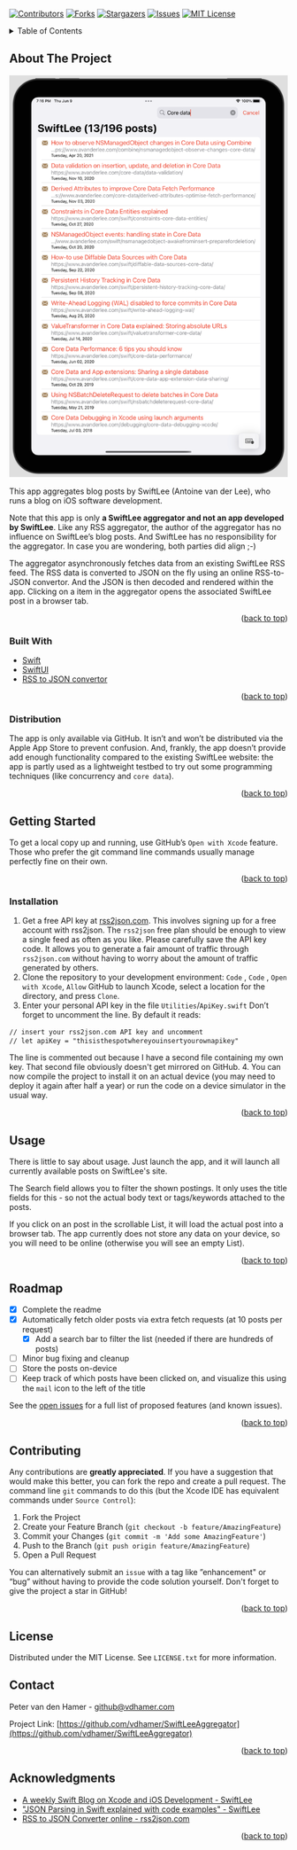<div id="top"></div>

[![Contributors][contributors-shield]][contributors-url]
[![Forks][forks-shield]][forks-url]
[![Stargazers][stars-shield]][stars-url]
[![Issues][issues-shield]][issues-url]
[![MIT License][license-shield]][license-url]

<!-- TABLE OF CONTENTS -->
<details>
  <summary>Table of Contents</summary>
  <ol>
    <li>
      <a href="#about-the-project">About The Project</a>
      <ul>
        <li><a href="#built-with">Built With</a></li>
        <li><a href="#distribution">Distribution</a></li>
      </ul>
    </li>
    <li>
      <a href="#getting-started">Getting Started</a>
      <ul>
        <li><a href="#installation">Installation</a></li>
      </ul>
    </li>
    <li><a href="#usage">Usage</a></li>
    <li><a href="#roadmap">Roadmap</a></li>
    <li><a href="#contributing">Contributing</a></li>
    <li><a href="#license">License</a></li>
    <li><a href="#contact">Contact</a></li>
    <li><a href="#acknowledgments">Acknowledgments</a></li>
  </ol>
</details>

## About The Project
[![Product Name Screen Shot][product-screenshot]](https://github.com/vdhamer/SwiftLeeAggregator)

This app aggregates blog posts by SwiftLee (Antoine van der Lee), who runs a blog on iOS software development. 

Note that this app is only **a SwiftLee aggregator and not an app developed by SwiftLee**. Like any RSS aggregator, the author of the aggregator has no influence on SwiftLee’s blog posts. And SwiftLee has no responsibility for the aggregator. In case you are wondering, both parties did align ;-)

The aggregator asynchronously fetches data from an existing SwiftLee RSS feed. The RSS data is converted to JSON on the fly using an online RSS-to-JSON convertor. And the JSON is then decoded and rendered within the app. Clicking on a item in the aggregator opens the associated SwiftLee post in a browser tab.

<p align="right">(<a href="#top">back to top</a>)</p>

### Built With
* [Swift](https://www.swift.org)
* [SwiftUI](https://developer.apple.com/xcode/swiftui/)
* [RSS to JSON convertor](https://rss2json.com/)

<p align="right">(<a href="#top">back to top</a>)</p>

### Distribution
The app is only available via GitHub. It isn’t and won’t be distributed via the Apple App Store to prevent confusion. And, frankly, the app doesn’t provide add enough functionality compared to the existing SwiftLee website: the app is partly used as a lightweight testbed to try out some programming techniques (like concurrency and `core data`).

<p align="right">(<a href="#top">back to top</a>)</p>

## Getting Started
To get a local copy up and running, use GitHub’s `Open with Xcode` feature. Those who prefer the git command line commands usually manage perfectly fine on their own.

<p align="right">(<a href="#top">back to top</a>)</p>

### Installation
1. Get a free API key at [rss2json.com](https://rss2json.com/docs). This involves signing up for a free account with rss2json. The `rss2json` free plan should be enough to view a single feed as often as you like. Please carefully save the API key code.
It allows you to generate a fair amount of traffic through `rss2json.com` without having to worry about the amount of traffic generated by others.
2. Clone the repository to your development environment: `Code` ,  `Code` ,  `Open with Xcode`, `Allow` GitHub to launch Xcode, select a location for the directory, and press `Clone`.
3. Enter your personal API key in the file `Utilities`/`ApiKey.swift`
Don’t forget to uncomment the line. By default it reads:
```
// insert your rss2json.com API key and uncomment
// let apiKey = "thisisthespotwhereyouinsertyourownapikey" 
```
The line is commented out because I have a second file containing my own key. That second file obviously doesn't get mirrored on GitHub.
4. You can now compile the project to install it on an actual device (you may need to deploy it again after half a year) or run the code on a device simulator in the usual way.

<p align="right">(<a href="#top">back to top</a>)</p>

## Usage
There is little to say about usage. Just launch the app, and it will launch all currently available posts on SwiftLee's site.

The Search field allows you to filter the shown postings. It only uses the title fields for this - so not the actual body text or tags/keywords attached to the posts.

If you click on an post in the scrollable List, it will load the actual post into a browser tab. The app currently does not store any data on your device, so you will need to be online (otherwise you will see an empty List). 

<p align="right">(<a href="#top">back to top</a>)</p>

## Roadmap
- [x] Complete the readme
- [x] Automatically fetch older posts via extra fetch requests (at 10 posts per request)
	- [x] Add a search bar to filter the list (needed if there are hundreds of posts)
- [ ] Minor bug fixing and cleanup
- [ ] Store the posts on-device
- [ ] Keep track of which posts have been clicked on, and visualize this using the `mail` icon to the left of the title

See the [open issues](https://github.com/vdhamer/SwiftLeeAggregator/issues) for a full list of proposed features (and known issues).

<p align="right">(<a href="#top">back to top</a>)</p>

## Contributing
Any contributions are **greatly appreciated**. If you have a suggestion that would make this better, you can fork the repo and create a pull request.  The command line `git` commands to do this (but the Xcode IDE has equivalent commands under `Source Control`):

1. Fork the Project
2. Create your Feature Branch (`git checkout -b feature/AmazingFeature`)
3. Commit your Changes (`git commit -m 'Add some AmazingFeature'`)
4. Push to the Branch (`git push origin feature/AmazingFeature`)
5. Open a Pull Request

You can alternatively submit an `issue` with a tag like ”enhancement" or “bug” without having to provide the code solution yourself. 
Don't forget to give the project a star in GitHub!

<p align="right">(<a href="#top">back to top</a>)</p>

## License
Distributed under the MIT License. See `LICENSE.txt` for more information.

## Contact
Peter van den Hamer - github@vdhamer.com

Project Link: [https://github.com/vdhamer/SwiftLeeAggregator](https://github.com/vdhamer/SwiftLeeAggregator)

<p align="right">(<a href="#top">back to top</a>)</p>

## Acknowledgments

* [A weekly Swift Blog on Xcode and iOS Development - SwiftLee](https://www.avanderlee.com)
* ["JSON Parsing in Swift explained with code examples" - SwiftLee](https://www.avanderlee.com/swift/json-parsing-decoding/)
* [RSS to JSON Converter online - rss2json.com](https://rss2json.com/#rss_url=https%3A%2F%2Fwww.avanderlee.com%2Ffeed)

<p align="right">(<a href="#top">back to top</a>)</p>

<!-- MARKDOWN LINKS & IMAGES -->
<!-- https://www.markdownguide.org/basic-syntax/#reference-style-links -->
[contributors-shield]: https://img.shields.io/github/contributors/vdhamer/SwiftLeeAggregator.svg?style=for-the-badge
[contributors-url]: https://github.com/vdhamer/SwiftLeeAggregator/graphs/contributors
[forks-shield]: https://img.shields.io/github/forks/vdhamer/SwiftLeeAggregator.svg?style=for-the-badge
[forks-url]: https://github.com/vdhamer/SwiftLeeAggregator/network/members
[stars-shield]: https://img.shields.io/github/stars/vdhamer/SwiftLeeAggregator.svg?style=for-the-badge
[stars-url]: https://github.com/vdhamer/SwiftLeeAggregator/stargazers
[issues-shield]: https://img.shields.io/github/issues/vdhamer/SwiftLeeAggregator.svg?style=for-the-badge
[issues-url]: https://github.com/vdhamer/SwiftLeeAggregator/issues
[license-shield]: https://img.shields.io/github/license/vdhamer/SwiftLeeAggregator.svg?style=for-the-badge
[license-url]: https://github.com/vdhamer/SwiftLeeAggregator/.github/LICENSE.txt
[product-screenshot]: images/screenshot.png

